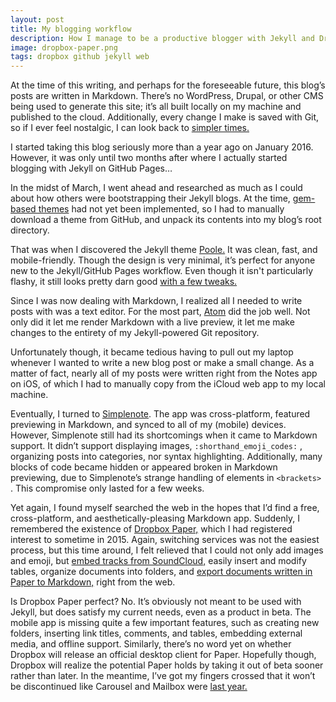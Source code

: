 ```yaml
---
layout: post
title: My blogging workflow
description: How I manage to be a productive blogger with Jekyll and Dropbox Paper.
image: dropbox-paper.png
tags: dropbox github jekyll web
---
```


At the time of this writing, and perhaps for the foreseeable future, this blog’s posts are written in Markdown. There’s no WordPress, Drupal, or other CMS being used to generate this site; it’s all built locally on my machine and published to the cloud. Additionally, every change I make is saved with Git, so if I ever feel nostalgic, I can look back to [simpler times.](https://github.com/citrusui/oldblog/tree/6d140e86a3de63c91d307e2563cff24477743758)

I started taking this blog seriously more than a year ago on January 2016. However, it was only until two months after where I actually started blogging with Jekyll on GitHub Pages…

<null></null>

In the midst of March, I went ahead and researched as much as I could about how others were bootstrapping their Jekyll blogs. At the time, [gem-based themes](https://jekyllrb.com/news/2016/07/26/jekyll-3-2-0-released/) had not yet been implemented, so I had to manually download a theme from GitHub, and unpack its contents into my blog’s root directory.

That was when I discovered the Jekyll theme [Poole.](http://getpoole.com) It was clean, fast, and mobile-friendly. Though the design is very minimal, it’s perfect for anyone new to the Jekyll/GitHub Pages workflow. Even though it isn't particularly flashy, it still looks pretty darn good [with a few tweaks.](http://hyde.getpoole.com)

Since I was now dealing with Markdown, I realized all I needed to write posts with was a text editor. For the most part, [Atom](https://atom.io) did the job well. Not only did it let me render Markdown with a live preview, it let me make changes to the entirety of my Jekyll-powered Git repository.

Unfortunately though, it became tedious having to pull out my laptop whenever I wanted to write a new blog post or make a small change. As a matter of fact, nearly all of my posts were written right from the Notes app on iOS, of which I had to manually copy from the iCloud web app to my local machine.

Eventually, I turned to [Simplenote](https://simplenote.com). The app was cross-platform, featured previewing in Markdown, and synced to all of my (mobile) devices. However, Simplenote still had its shortcomings when it came to Markdown support. It didn’t support displaying images, `:shorthand_emoji_codes:` , organizing posts into categories, nor syntax highlighting. Additionally, many blocks of code became hidden or appeared broken in Markdown previewing, due to Simplenote’s strange handling of elements in `<brackets>` . This compromise only lasted for a few weeks.

Yet again, I found myself searched the web in the hopes that I’d find a free, cross-platform, and aesthetically-pleasing Markdown app. Suddenly, I remembered the existence of [Dropbox Paper,](https://www.dropbox.com/paper) which I had registered interest to sometime in 2015. Again, switching services was not the easiest process, but this time around, I felt relieved that I could not only add images and emoji, but [embed tracks from SoundCloud,](https://www.dropbox.com/en/help/9167) easily insert and modify tables, organize documents into folders, and [export documents written in Paper to Markdown,](https://www.dropbox.com/help/9212) right from the web.

Is Dropbox Paper perfect? No. It’s obviously not meant to be used with Jekyll, but does satisfy my current needs, even as a product in beta. The mobile app is missing quite a few important features, such as creating new folders, inserting link titles, comments, and tables, embedding external media, and offline support. Similarly, there’s no word yet on whether Dropbox will release an official desktop client for Paper. Hopefully though, Dropbox will realize the potential Paper holds by taking it out of beta sooner rather than later. In the meantime, I’ve got my fingers crossed that it won’t be discontinued like Carousel and Mailbox were [last year.](https://blogs.dropbox.com/dropbox/2015/12/saying-goodbye-to-carousel-and-mailbox/)
